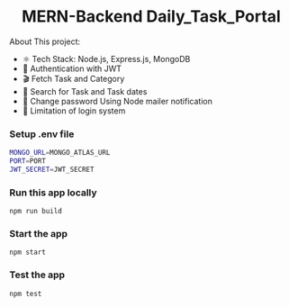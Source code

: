 <h1 align="center">MERN-Backend Daily_Task_Portal</h1>



About This project:

-   ⚛️ Tech Stack:  Node.js, Express.js, MongoDB
-   🔐 Authentication with JWT
-   🎬 Fetch Task and Category
-   🔎 Search for Task and Task dates
-   📱 Change password Using Node mailer notification
-   🫠 Limitation of login system

### Setup .env file

```bash
MONGO_URL=MONGO_ATLAS_URL
PORT=PORT
JWT_SECRET=JWT_SECRET

```

### Run this app locally

```shell
npm run build
```

### Start the app

```shell
npm start
```
### Test the app

```shell
npm test
```